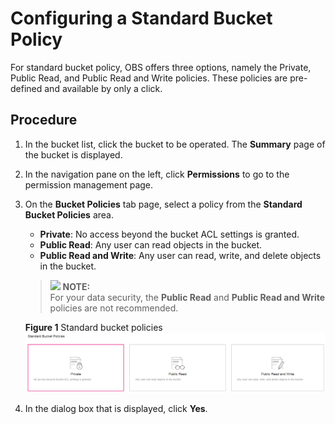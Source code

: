 # Configuring a Standard Bucket Policy<a name="obs_03_0142"></a>

For standard bucket policy, OBS offers three options, namely the Private, Public Read, and Public Read and Write policies. These policies are pre-defined and available by only a click.

## Procedure<a name="section11176714193111"></a>

1.  In the bucket list, click the bucket to be operated. The  **Summary**  page of the bucket is displayed.
2.  In the navigation pane on the left, click  **Permissions**  to go to the permission management page.
3.  On the  **Bucket Policies**  tab page, select a policy from the  **Standard Bucket Policies**  area.

    -   **Private**: No access beyond the bucket ACL settings is granted.
    -   **Public Read**: Any user can read objects in the bucket.
    -   **Public Read and Write**: Any user can read, write, and delete objects in the bucket.

    >![](/images/icon-note.gif) **NOTE:**   
    >For your data security, the  **Public Read**  and  **Public Read and Write**  policies are not recommended.  

    **Figure  1**  Standard bucket policies<a name="fig1077518154818"></a>  
    ![](figures/standard-bucket-policies.png "standard-bucket-policies")

4.  In the dialog box that is displayed, click  **Yes**.

